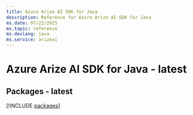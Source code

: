 ```yaml
---
title: Azure Arize AI SDK for Java
description: Reference for Azure Arize AI SDK for Java
ms.date: 07/22/2025
ms.topic: reference
ms.devlang: java
ms.service: arizeai
---
```

# Azure Arize AI SDK for Java - latest
## Packages - latest
[!INCLUDE [packages](arize-ai-index.md)]